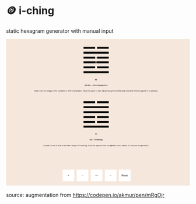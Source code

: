 # 🪙 i-ching

static hexagram generator with manual input

![iching](i_ching.png)

source: augmentation from https://codepen.io/akmur/pen/mRgOjr
